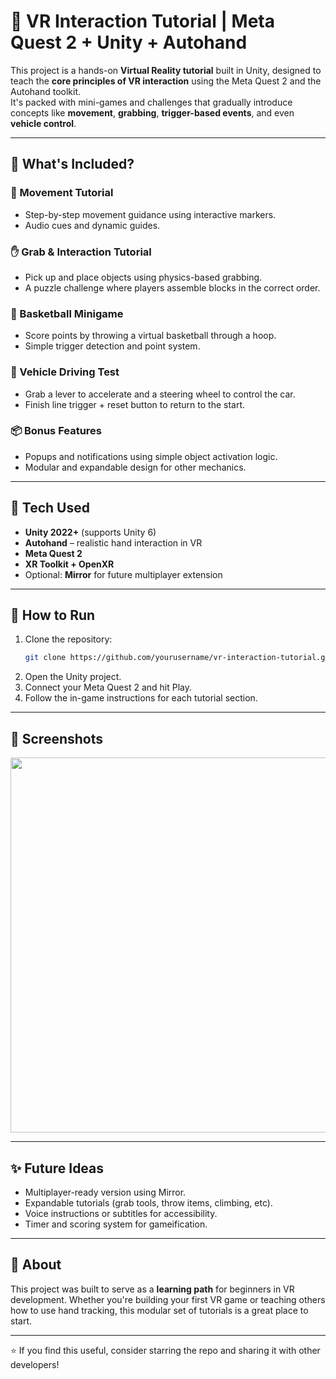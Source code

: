 # 🧠 VR Interaction Tutorial | Meta Quest 2 + Unity + Autohand

This project is a hands-on **Virtual Reality tutorial** built in Unity, designed to teach the **core principles of VR interaction** using the Meta Quest 2 and the Autohand toolkit.  
It's packed with mini-games and challenges that gradually introduce concepts like **movement**, **grabbing**, **trigger-based events**, and even **vehicle control**.

---

## 🧩 What's Included?

### 🚶 Movement Tutorial
- Step-by-step movement guidance using interactive markers.
- Audio cues and dynamic guides.

### ✋ Grab & Interaction Tutorial
- Pick up and place objects using physics-based grabbing.
- A puzzle challenge where players assemble blocks in the correct order.

### 🏀 Basketball Minigame
- Score points by throwing a virtual basketball through a hoop.
- Simple trigger detection and point system.

### 🚗 Vehicle Driving Test
- Grab a lever to accelerate and a steering wheel to control the car.
- Finish line trigger + reset button to return to the start.

### 📦 Bonus Features
- Popups and notifications using simple object activation logic.
- Modular and expandable design for other mechanics.

---

## 🎯 Tech Used

- **Unity 2022+** (supports Unity 6)
- **Autohand** – realistic hand interaction in VR
- **Meta Quest 2**
- **XR Toolkit + OpenXR**
- Optional: **Mirror** for future multiplayer extension

---

## 🚀 How to Run

1. Clone the repository:
    ```bash
    git clone https://github.com/yourusername/vr-interaction-tutorial.git
    ```
2. Open the Unity project.
3. Connect your Meta Quest 2 and hit Play.
4. Follow the in-game instructions for each tutorial section.

---

## 🎨 Screenshots

<img src="Assets/Screenshots/vr-tutorial-car.png" width="600"/>
<!-- Add more screenshots like basketball, puzzle, etc. -->

---

## ✨ Future Ideas

- Multiplayer-ready version using Mirror.
- Expandable tutorials (grab tools, throw items, climbing, etc).
- Voice instructions or subtitles for accessibility.
- Timer and scoring system for gameification.

---

## 📌 About

This project was built to serve as a **learning path** for beginners in VR development. Whether you're building your first VR game or teaching others how to use hand tracking, this modular set of tutorials is a great place to start.

---

⭐ If you find this useful, consider starring the repo and sharing it with other developers!
